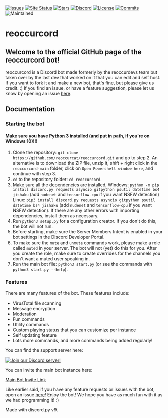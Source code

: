 [![Issues](https://img.shields.io/github/issues/reoccurcat/reoccurcord.svg?colorB=5e03fc)](https://github.com/reoccurcat/reoccurcord/issues)
[![Site Status](https://img.shields.io/website?down_color=lightgrey&down_message=offline&up_color=purple&up_message=online&url=https%3A%2F%2Frc.reoccur.tech)](https://rc.reoccur.tech)
[![Stars](https://img.shields.io/github/stars/reoccurcat/reoccurcord?style=social)](https://github.com/reoccurcat/reoccurcord/stargazers)
[![Discord](https://img.shields.io/discord/848307144159395850)](https://discord.gg/xzPRBF9bhd)
[![License](https://img.shields.io/github/license/reoccurcat/reoccurcord)](https://github.com/reoccurcat/reoccurcord/blob/main/LICENSE)
[![Commits](https://img.shields.io/github/commit-activity/m/reoccurcat/freediscord)](https://github.com/reoccurcat/reoccurcord/commits/main)
![Maintained](https://img.shields.io/maintenance/yes/2021)

# reoccurcord
## Welcome to the official GitHub page of the reoccurcord bot!
reoccurcord is a Discord bot made formerly by the reoccurdevs team but taken over by the last dev that worked on it that you can edit and self host. If you want to fork it and make a new bot, that's fine, but please give us credit. :)
If you find an issue, or have a feature suggestion, please let us know by opening an issue [here](https://github.com/reoccurcat/reoccurcord/issues).

## Documentation

### Starting the bot
#### Make sure you have [Python 3](https://www.python.org/downloads/) installed (and put in path, if you're on Windows 10)!!!
1. Clone the repository: `git clone https://github.com/reoccurcat/reoccurcord.git` and go to step 2. An alternative is to download the ZIP file, unzip it, shift + right click in the `reoccurcord-main` folder, click on `Open Powershell window here`, and continue with step 3.
2. `cd` to the repository folder: `cd reoccurcord`.
3. Make sure all the dependencies are installed, Windows: `python -m pip install discord.py requests asyncio gitpython psutil datetime bs4 jishaku` (add `nudenet` and `tensorflow-cpu` if you want NSFW detection) Linux: `pip3 install discord.py requests asyncio gitpython psutil datetime bs4 jishaku` (add `nudenet` and `tensorflow-cpu` if you want NSFW detection). If there are any other errors with importing dependencies, install them as necessary.
4. Run `python3 setup.py` for a configuration creator. If you don't do this, the bot will not run.
5. Before starting, make sure the Server Members Intent is enabled in your bot settings in the Discord Developer Portal.
6. To make sure the `mute` and `unmute` commands work, please make a role called `muted` in your server. The bot will not (yet) do this for you. After you create the role, make sure to create overrides for the channels you don't want a muted user speaking in.
7. Run the main bot file: `python3 start.py` (or see the commands with `python3 start.py --help`).

### Features

There are many features of the bot. These features include:

- VirusTotal file scanning
- Message encryption
- Moderation
- Fun commands
- Utility commands
- Custom playing status that you can customize per instance
- Self updating feature
- Lots more commands, and more commands being added regularly!

You can find the support server here:

[![Join our Discord server!](https://invidget.switchblade.xyz/xzPRBF9bhd)](http://discord.gg/xzPRBF9bhd)

You can invite the main bot instance here:

[Main Bot Invite Link](https://rc.reoccur.tech/invite)

Like earlier said, if you have any feature requests or issues with the bot, open an issue [here](https://github.com/reoccurcat/reoccurcord/issues)!
Enjoy the bot! We hope you have as much fun with it as we had programming it! :)

Made with discord.py v9.
